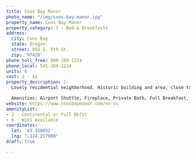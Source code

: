 ```yaml
---
title: Coos Bay Manor
photo_name: "/img/coos-bay-manor.jpg"
property_name: Coos Bay Manor
property_category: 3 - Bed & Breakfasts
address:
  city: Coos Bay
  state: Oregon
  street: 955 S. 5th St.
  zip: '97420'
phone_toll_free: 800-269-1224
phone_local: 541-269-1224
units: 6
cost: 2 - $$
property_description: |-
  Lovely residential neighborhood. Historic building and area, close to Mingus Park. Mannerly children over age 4 welcome. Second floor balcony, stately high ceilings and large rooms. Currently closed due to COVID. Expected re-opening, May 2022.

  Amenities: Airport Shuttle, Fireplace, Private Bath, Full Breakfast, Internet Access: WiFi
website: https://www.coosbaymanor.com/en-us
amenityList:
- 2 - Continental or Full Bkfst
- 6 - WiFi Available
coordinates:
  lat: '43.358852'
  lng: "-124.217908"
draft: true

---
```

